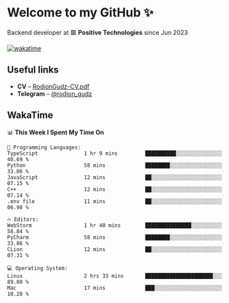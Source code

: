 # Welcome to my GitHub ✨

Backend developer at 🟥 **Positive Technologies** since Jun 2023

[![wakatime](https://wakatime.com/badge/user/f84f6fea-179f-4f5d-a4f0-4e45b7070455.svg)](https://wakatime.com/@f84f6fea-179f-4f5d-a4f0-4e45b7070455)  

  
## Useful links
- **CV** – [RodionGudz-CV.pdf](https://github.com/rodion-gudz/rodion-gudz/files/13399657/RodionGudz-CV.pdf)
- **Telegram** – [@rodion_gudz](https://t.me/rodion_gudz)

## WakaTime

<!--START_SECTION:waka-->
📊 **This Week I Spent My Time On** 

```text
💬 Programming Languages: 
TypeScript               1 hr 9 mins         ██████████░░░░░░░░░░░░░░░   40.69 % 
Python                   58 mins             ████████░░░░░░░░░░░░░░░░░   33.86 % 
JavaScript               12 mins             ██░░░░░░░░░░░░░░░░░░░░░░░   07.15 % 
C++                      12 mins             ██░░░░░░░░░░░░░░░░░░░░░░░   07.14 % 
.env file                11 mins             ██░░░░░░░░░░░░░░░░░░░░░░░   06.98 % 

🔥 Editors: 
WebStorm                 1 hr 40 mins        ███████████████░░░░░░░░░░   58.84 % 
PyCharm                  58 mins             ████████░░░░░░░░░░░░░░░░░   33.86 % 
CLion                    12 mins             ██░░░░░░░░░░░░░░░░░░░░░░░   07.31 % 

💻 Operating System: 
Linux                    2 hrs 33 mins       ██████████████████████░░░   89.80 % 
Mac                      17 mins             ███░░░░░░░░░░░░░░░░░░░░░░   10.20 % 
```


<!--END_SECTION:waka-->

